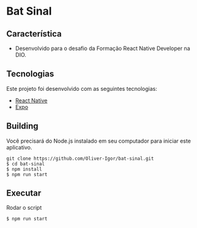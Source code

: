 # Bat Sinal

## Característica

* Desenvolvido para o desafio da Formação React Native Developer na DIO.
  
## Tecnologias
Este projeto foi desenvolvido com as seguintes tecnologias:

* [React Native](https://reactnative.dev/)
* [Expo](https://expo.dev/)

## Building
Você precisará do Node.js instalado em seu computador para iniciar este aplicativo.

```
git clone https://github.com/Oliver-Igor/bat-sinal.git
$ cd bat-sinal
$ npm install
$ npm run start
```

## Executar
Rodar o script

```
$ npm run start

```
